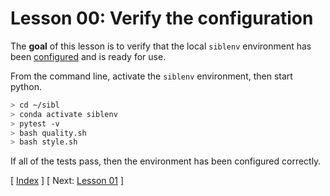 # Lesson 00: Verify the configuration

The **goal** of this lesson is to verify that the local `siblenv` environment has been [configured](../../../config/README.md) and is ready for use.

From the command line, activate the `siblenv` environment, then start python.

```bash
> cd ~/sibl
> conda activate siblenv
> pytest -v
> bash quality.sh
> bash style.sh
```

If all of the tests pass, then the environment has been configured correctly.

[ [Index](README.md) ]
[ Next: [Lesson 01](lesson_01.md) ]

